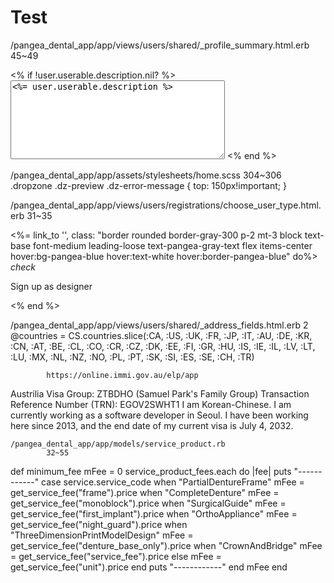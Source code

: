 # Test
/pangea_dental_app/app/views/users/shared/_profile_summary.html.erb
45~49
  <div class="py-5 break-words">
  <% if !user.userable.description.nil? %>
  <textarea class="text-gray-800 block text-md w-full focus:text-gray-700 focus:bg-white rounded focus:border-gray-700 transition ease-in-out focus:outline-none" name="user[designer][description]" id="user_designer_description" cols="40" rows="8" data-validate="true"><%= user.userable.description %></textarea>
  <% end %>
  </div>
    
    
/pangea_dental_app/app/assets/stylesheets/home.scss
304~306
.dropzone .dz-preview .dz-error-message {
    top: 150px!important;
}

/pangea_dental_app/app/views/users/registrations/choose_user_type.html.erb
31~35
        <div onclick="location.href='/user/checkprivacy';" >
          <%= link_to '', class: "border rounded border-gray-300 p-2 mt-3 block text-base font-medium leading-loose text-pangea-gray-text flex items-center hover:bg-pangea-blue hover:text-white hover:border-pangea-blue" do%>
            <i class="material-icons mr-2">check</i><p>Sign up as designer</p>
          <% end %>
        </div>

/pangea_dental_app/app/views/users/shared/_address_fields.html.erb
2
            @countries = CS.countries.slice(:CA, :US, :UK, :FR, :JP, :IT, :AU, :DE, :KR, :CN, :AT, :BE, :CL, :CO, :CR, :CZ, :DK, :EE, :FI, :GR, :HU, :IS, :IE, :IL, :LV, :LT, :LU, :MX, :NL, :NZ, :NO, :PL, :PT, :SK, :SI, :ES, :SE, :CH, :TR)

            https://online.immi.gov.au/elp/app
Austrilia Visa Group: ZTBDHO (Samuel Park's Family Group)  Transaction Reference Number (TRN): EGOV2SWHT1
I am Korean-Chinese. I am currently working as a software developer in Seoul. I have been working here since 2013, and the end date of my current visa is July 4, 2032.
            
    /pangea_dental_app/app/models/service_product.rb
            32~55
def minimum_fee
    mFee = 0
    service_product_fees.each do |fee|
       puts "------------"
      case service.service_code
      when "PartialDentureFrame"
        mFee = get_service_fee("frame").price
      when "CompleteDenture"
        mFee = get_service_fee("monoblock").price
      when "SurgicalGuide"
        mFee = get_service_fee("first_implant").price
      when "OrthoAppliance"
        mFee = get_service_fee("night_guard").price
      when "ThreeDimensionPrintModelDesign"
        mFee = get_service_fee("denture_base_only").price
      when "CrownAndBridge"
        mFee = get_service_fee("service_fee").price
      else
        mFee = get_service_fee("unit").price
      end
       puts "------------"
    end
    mFee
  end

